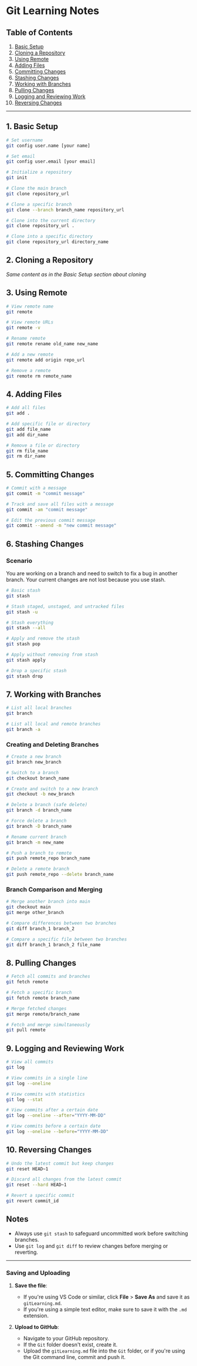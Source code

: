 # Git Learning Notes

## Table of Contents

1. [Basic Setup](#1-basic-setup)
2. [Cloning a Repository](#2-cloning-a-repository)
3. [Using Remote](#3-using-remote)
4. [Adding Files](#4-adding-files)
5. [Committing Changes](#5-committing-changes)
6. [Stashing Changes](#6-stashing-changes)
7. [Working with Branches](#7-working-with-branches)
8. [Pulling Changes](#8-pulling-changes)
9. [Logging and Reviewing Work](#9-logging-and-reviewing-work)
10. [Reversing Changes](#10-reversing-changes)

---

## 1. Basic Setup

```bash
# Set username
git config user.name [your name]

# Set email
git config user.email [your email]

# Initialize a repository
git init

# Clone the main branch
git clone repository_url

# Clone a specific branch
git clone --branch branch_name repository_url

# Clone into the current directory
git clone repository_url .

# Clone into a specific directory
git clone repository_url directory_name
```

## 2. Cloning a Repository

_Same content as in the Basic Setup section about cloning_

## 3. Using Remote

```bash
# View remote name
git remote

# View remote URLs
git remote -v

# Rename remote
git remote rename old_name new_name

# Add a new remote
git remote add origin repo_url

# Remove a remote
git remote rm remote_name
```

## 4. Adding Files

```bash
# Add all files
git add .

# Add specific file or directory
git add file_name
git add dir_name

# Remove a file or directory
git rm file_name
git rm dir_name
```

## 5. Committing Changes

```bash
# Commit with a message
git commit -m "commit message"

# Track and save all files with a message
git commit -am "commit message"

# Edit the previous commit message
git commit --amend -m "new commit message"
```

## 6. Stashing Changes

### Scenario

You are working on a branch and need to switch to fix a bug in another branch. Your current changes are not lost because you use stash.

```bash
# Basic stash
git stash

# Stash staged, unstaged, and untracked files
git stash -u

# Stash everything
git stash --all

# Apply and remove the stash
git stash pop

# Apply without removing from stash
git stash apply

# Drop a specific stash
git stash drop
```

## 7. Working with Branches

```bash
# List all local branches
git branch

# List all local and remote branches
git branch -a
```

### Creating and Deleting Branches

```bash
# Create a new branch
git branch new_branch

# Switch to a branch
git checkout branch_name

# Create and switch to a new branch
git checkout -b new_branch

# Delete a branch (safe delete)
git branch -d branch_name

# Force delete a branch
git branch -D branch_name

# Rename current branch
git branch -m new_name

# Push a branch to remote
git push remote_repo branch_name

# Delete a remote branch
git push remote_repo --delete branch_name
```

### Branch Comparison and Merging

```bash
# Merge another branch into main
git checkout main
git merge other_branch

# Compare differences between two branches
git diff branch_1 branch_2

# Compare a specific file between two branches
git diff branch_1 branch_2 file_name
```

## 8. Pulling Changes

```bash
# Fetch all commits and branches
git fetch remote

# Fetch a specific branch
git fetch remote branch_name

# Merge fetched changes
git merge remote/branch_name

# Fetch and merge simultaneously
git pull remote
```

## 9. Logging and Reviewing Work

```bash
# View all commits
git log

# View commits in a single line
git log --oneline

# View commits with statistics
git log --stat

# View commits after a certain date
git log --oneline --after="YYYY-MM-DD"

# View commits before a certain date
git log --oneline --before="YYYY-MM-DD"
```

## 10. Reversing Changes

```bash
# Undo the latest commit but keep changes
git reset HEAD~1

# Discard all changes from the latest commit
git reset --hard HEAD~1

# Revert a specific commit
git revert commit_id
```

## Notes

- Always use `git stash` to safeguard uncommitted work before switching branches.
- Use `git log` and `git diff` to review changes before merging or reverting.

---

### Saving and Uploading

1. **Save the file**:

   - If you're using VS Code or similar, click **File** > **Save As** and save it as `gitLearning.md`.
   - If you're using a simple text editor, make sure to save it with the `.md` extension.

2. **Upload to GitHub**:
   - Navigate to your GitHub repository.
   - If the `Git` folder doesn't exist, create it.
   - Upload the `gitLearning.md` file into the `Git` folder, or if you're using the Git command line, commit and push it.
